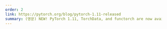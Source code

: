 ```yaml
---
order: 2
link: https://pytorch.org/blog/pytorch-1.11-released
summary: (영문) NEW! PyTorch 1.11, TorchData, and functorch are now available
---
```

